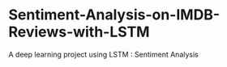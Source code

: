 # Sentiment-Analysis-on-IMDB-Reviews-with-LSTM
A deep learning project using LSTM : Sentiment Analysis
